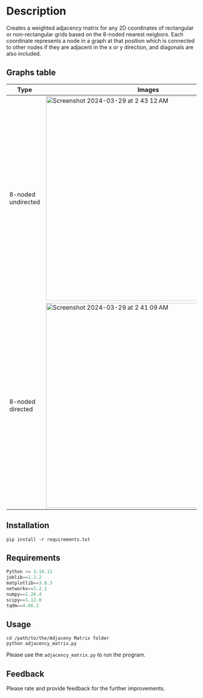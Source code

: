 # Description
Creates a weighted adjacency matrix for any 2D coordinates of rectangular or non-rectangular grids based on the 8-noded nearest neigbors. Each coordinate represents a node in a graph at that position which is connected to other nodes if they are adjacent in the x or y direction, and diagonals are also included.

## Graphs table
| Type | Images |
| --- | --- |
| 8-noded undirected | <img width="541" alt="Screenshot 2024-03-29 at 2 43 12 AM" src="https://github.com/preethamam/Adjacency-Matrix-2D-Coordinates/assets/28588878/2b58a372-47f3-4312-871a-33354eb196e4"> |
| 8-noded directed | <img width="542" alt="Screenshot 2024-03-29 at 2 41 09 AM" src="https://github.com/preethamam/Adjacency-Matrix-2D-Coordinates/assets/28588878/b24eeef9-a3e8-4236-b28e-56e19c333b44"> |


## Installation
```shell
pip install -r requirements.txt
```

## Requirements
```python
Python >= 3.10.13
joblib==1.3.2
matplotlib==3.8.3
networkx==3.2.1
numpy==1.26.4
scipy==1.12.0
tqdm==4.66.2
```

## Usage
```shell
cd /path/to/the/Adjaceny Matrix folder
python adjacency_matrix.py
```
Please use the `adjacency_matrix.py` to run the program.

## Feedback
Please rate and provide feedback for the further improvements.
